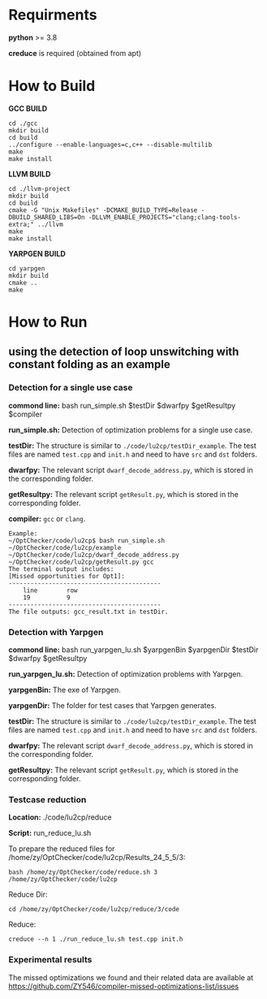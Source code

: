 # Requirments

**python** >= 3.8

**creduce** is required (obtained from apt)

# How to Build 

**GCC BUILD**
    
    cd ./gcc
    mkdir build
    cd build
    ../configure --enable-languages=c,c++ --disable-multilib
    make
    make install
**LLVM BUILD**

    cd ./llvm-project
    mkdir build
    cd build
    cmake -G "Unix Makefiles" -DCMAKE_BUILD_TYPE=Release -DBUILD_SHARED_LIBS=On -DLLVM_ENABLE_PROJECTS="clang;clang-tools-extra;" ../llvm
    make
    make install
**YARPGEN BUILD**

    cd yarpgen
    mkdir build
    cmake ..
    make

# How to Run

## using the detection of loop unswitching with constant folding as an example

### Detection for a single use case

**commond line:** bash run_simple.sh $testDir $dwarfpy $getResultpy $compiler

**run_simple.sh:** Detection of optimization problems for a single use case.

**testDir:** The structure is similar to `./code/lu2cp/testDir_example`. The test files are named `test.cpp` and `init.h` and need to have `src` and `dst` folders.

**dwarfpy:** The relevant script `dwarf_decode_address.py`, which is stored in the corresponding folder.

**getResultpy:** The relevant script `getResult.py`, which is stored in the corresponding folder.

**compiler:** `gcc` or `clang`.

    Example:
    ~/OptChecker/code/lu2cp$ bash run_simple.sh ~/OptChecker/code/lu2cp/example ~/OptChecker/code/lu2cp/dwarf_decode_address.py ~/OptChecker/code/lu2cp/getResult.py gcc
    The terminal output includes:
    [Missed opportunities for Opt1]:
    ------------------------------------------
        line        row
        19          9
    ------------------------------------------
    The file outputs: gcc_result.txt in testDir.


### Detection with Yarpgen

**commond line:** bash run_yarpgen_lu.sh $yarpgenBin $yarpgenDir $testDir $dwarfpy $getResultpy

**run_yarpgen_lu.sh:** Detection of optimization problems with Yarpgen.

**yarpgenBin:** The exe of Yarpgen.

**yarpgenDir:** The folder for test cases that Yarpgen generates.

**testDir:** The structure is similar to `./code/lu2cp/testDir_example`. The test files are named `test.cpp` and `init.h` and need to have `src` and `dst` folders.

**dwarfpy:** The relevant script `dwarf_decode_address.py`, which is stored in the corresponding folder.

**getResultpy:** The relevant script `getResult.py`, which is stored in the corresponding folder.



### Testcase reduction

**Location:** ./code/lu2cp/reduce

**Script:** run_reduce_lu.sh

To prepare the reduced files for /home/zy/OptChecker/code/lu2cp/Results_24_5_5/3:

    bash /home/zy/OptChecker/code/reduce.sh 3 /home/zy/OptChecker/code/lu2cp

Reduce Dir:

    cd /home/zy/OptChecker/code/lu2cp/reduce/3/code

Reduce:

    creduce --n 1 ./run_reduce_lu.sh test.cpp init.h


### Experimental results
The missed optimizations we found and their related data are available at
https://github.com/ZY546/compiler-missed-optimizations-list/issues
